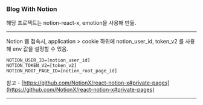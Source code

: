 ### Blog With Notion

해당 프로젝트는 notion-react-x, emotion을 사용해 만듦.

---

Notion 웹 접속시, application > cookie 하위에 notion_user_id, token_v2 를 사용해 env 값을 설정할 수 있음.

```
NOTION_USER_ID=[notion_user_id]
NOTION_TOKEN_V2=[token_v2]
NOTION_ROOT_PAGE_ID=[notion_root_page_id]
```

참고 - [https://github.com/NotionX/react-notion-x#private-pages](https://github.com/NotionX/react-notion-x#private-pages)

---

